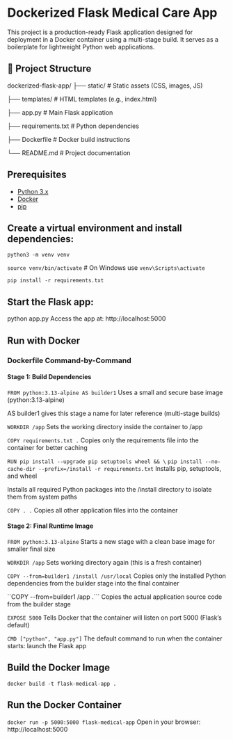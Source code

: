 #  Dockerized Flask Medical Care App

This project is a  production-ready Flask application designed for deployment in a Docker container using a multi-stage build. It serves as a boilerplate for lightweight Python web applications.

## 📁 Project Structure

dockerized-flask-app/
├── static/ # Static assets (CSS, images, JS)

├── templates/ # HTML templates (e.g., index.html)

├── app.py # Main Flask application

├── requirements.txt # Python dependencies

├── Dockerfile # Docker build instructions

└── README.md # Project documentation


##  Prerequisites

- [Python 3.x](https://www.python.org/)
- [Docker](https://www.docker.com/get-started)
- [pip](https://pip.pypa.io/en/stable/)

## Create a virtual environment and install dependencies:

```python3 -m venv venv```

```source venv/bin/activate```   # On Windows use `venv\Scripts\activate`

```pip install -r requirements.txt```

## Start the Flask app:

python app.py
Access the app at: http://localhost:5000

## Run with Docker
### Dockerfile Command-by-Command 
#### Stage 1: Build Dependencies

```FROM python:3.13-alpine AS builder1```
Uses a small and secure base image (python:3.13-alpine)

AS builder1 gives this stage a name for later reference (multi-stage builds)

```WORKDIR /app```
Sets the working directory inside the container to /app

```COPY requirements.txt .```
Copies only the requirements file into the container for better caching

```RUN pip install --upgrade pip setuptools wheel && \```
    ```pip install --no-cache-dir --prefix=/install -r requirements.txt```
Installs pip, setuptools, and wheel

Installs all required Python packages into the /install directory to isolate them from system paths

```COPY . .```
Copies all other application files into the container

#### Stage 2: Final Runtime Image

```FROM python:3.13-alpine```
Starts a new stage with a clean base image for smaller final size

```WORKDIR /app```
Sets working directory again (this is a fresh container)

```COPY --from=builder1 /install /usr/local```
Copies only the installed Python dependencies from the builder stage into the final container

``COPY --from=builder1 /app .```
Copies the actual application source code from the builder stage

```EXPOSE 5000```
Tells Docker that the container will listen on port 5000 (Flask’s default)

```CMD ["python", "app.py"]```
The default command to run when the container starts: launch the Flask app

## Build the Docker Image

```docker build -t flask-medical-app .```
## Run the Docker Container
 
```docker run -p 5000:5000 flask-medical-app```
Open in your browser: http://localhost:5000
